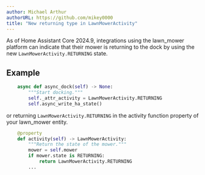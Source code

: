 ```yaml
---
author: Michael Arthur
authorURL: https://github.com/mikey0000
title: "New returning type in LawnMowerActivity"
---
```


As of Home Assistant Core 2024.9, integrations using the lawn_mower platform can indicate that their mower 
is returning to the dock by using the new `LawnMowerActivity.RETURNING` state.

## Example

```python
    async def async_dock(self) -> None:
        """Start docking."""
        self._attr_activity = LawnMowerActivity.RETURNING
        self.async_write_ha_state()
```

or returning `LawnMowerActivity.RETURNING` in the activity function property of your lawn_mower entity.

```python
    @property
    def activity(self) -> LawnMowerActivity:
        """Return the state of the mower."""
        mower = self.mower
        if mower.state is RETURNING:
            return LawnMowerActivity.RETURNING
        ...
```
